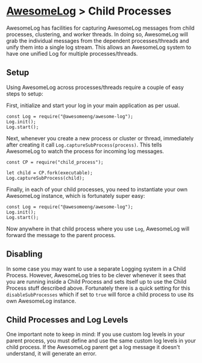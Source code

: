# [AwesomeLog](../README.md) > Child Processes

AwesomeLog has facilities for capturing AwesomeLog messages from child processes, clustering, and worker threads.  In doing so, AwesomeLog will grab the individual messages from the dependent processes/threads and unify them into a single log stream. This allows an AwesomeLog system to have one unified Log for multiple processes/threads.

## Setup

Using AwesomeLog across processes/threads require a couple of easy steps to setup:

First, initialize and start your log in your main application as per usual.

```
const Log = require("@awesomeeng/awesome-log");
Log.init();
Log.start();
```

Next, whenever you create a new process or cluster or thread, immediately after creating it call `Log.captureSubProcess(process)`. This tells AwesomeLog to watch the process for incoming log messages.

```
const CP = require("child_process");

let child = CP.fork(executable);
Log.captureSubProcess(child);
```

Finally, in each of your child processes, you need to instantiate your own AwesomeLog instance, which is fortunately super easy:

```
const Log = require("@awesomeeng/awesome-log");
Log.init();
Log.start();
```

Now anywhere in that child process where you use `Log`, AwesomeLog will forward the message to the parent process.

## Disabling

In some case you may want to use a separate Logging system in a Child Process. However, AwesomeLog tries to be clever whenever it sees that you are running inside a Child Process and sets itself up to use the Child Process stuff described above.  Fortunately there is a quick setting for this `disableSubProcesses` which if set to `true` will force a child process to use its own AwesomeLog instance.

## Child Processes and Log Levels

One important note to keep in mind: If you use custom log levels in your parent process, you must define and use the same custom log levels in your child process.  If the AwesomeLog parent get a log message it doesn't understand, it will generate an error.
